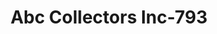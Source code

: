---
f_zip-code: 59903
f_state-code: MT
title: Abc Collectors Inc-793
f_phone: 406-752-8005
f_city-only: Kalispell
f_address: Po Box 1099 Kalispell
f_location-unique-id: '793'
slug: abc-collectors-inc-793
updated-on: '2024-05-30T13:46:58.046Z'
created-on: '2024-05-30T13:36:59.803Z'
published-on: '2024-05-30T13:54:32.469Z'
f_city-state: cms/city/kalispell-mt.md
f_company: cms/company/abc-collectors-inc.md
f_state: cms/state/montana.md
layout: '[payday-loan].html'
tags: payday-loan
---